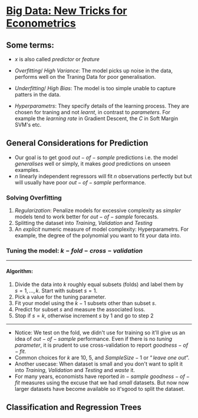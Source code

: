 # [Big Data: New Tricks for Econometrics](https://www.aeaweb.org/articles?id=10.1257/jep.28.2.3)

## Some terms:
* $x$ is also called $predictor$ or  $feature$
* $Overfitting / \text{ }  High \text{ } Variance$: The model picks up noise in the data, performs well on the Traning Data for poor generalisation.

* $Underfitting / \text{ }  High \text{ }  Bias$: The model is too simple unable to capture patters in the data. 
* $Hyperparametrs$: They specify details of the learning process. They are chosen for traning and not $learnt$, in contrast to $parameters$. For example the $learning  \text{ } rate$ in Gradient Descent, the $C$ in Soft Margin SVM's etc.

## General Considerations for Prediction
* Our goal is to get good $out-of-sample$ predictions i.e. the model $generalises$ well or simply, it makes $good$ predictions on unseen examples.  
* $n$ linearly independent regressors will fit $n$ observations perfectly but but will usually have poor $out-of-sample$ performance. 
### Solving Overfitting
1) $Regularization$: Penalize models for excessive complexity as $simpler$ models tend to work better for $out-of-sample$ forecasts.
2) Splitting the dataset into $Training$, $Validation$ and $Testing$ 
3) An $explicit$  numeric  measure  of  model  complexity: Hyperparametrs. For example, the degree of the polynomial you want to fit your data into. 

### Tuning the model: $k-fold-cross-validation$
***
#### Algorithm:
1) Divide  the  data  into  $k$  roughly  equal  subsets  (folds)  and  label  them  by  
$s = 1, ... , k$. Start with subset $s = 1$.
2) Pick a value for the tuning parameter.
3) Fit your model using the $k − 1$ subsets other than subset $s$.
4) Predict for subset $s$ and measure the associated loss.
5) Stop if $s = k$, otherwise increment $s$ by $1$ and go to step $2$
***


* Notice: We test on the fold, we didn't use for training so it'll give us an idea of $out-of-sample$ performance. Even if there is no $tuning \text{ } parameter$, it is prudent to use cross-validation to report $goodness-of-fit$.
* Common choices for $k$ are $10$, $5$, and $SampleSize - 1$ or $“leave \text{ } one \text{ } out”$.
* Another usecase: When dataset is small and you don't want to split it into  $Training$, $Validation$ and $Testing$ and $waste$ it. 
* For  many  years,  economists  have  reported  $in-sample$  $goodness-of-fit$  measures  using  the  excuse  that  we  had  $small$  datasets. But now now larger datasets have become available so it'sgood to split the dataset. 




## Classification and Regression Trees
